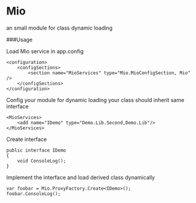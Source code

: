 Mio
========
an small module for class dynamic loading

###Usage

Load Mio service in app.config
```
<configuration>
	<configSections>
		<section name="MioServices" type="Mio.MioConfigSection, Mio" />
	</configSections>
</configuration>
```

Config your module for dynamic loading
your class should inherit same interface
```
<MioServices>
	<add name="IDemo" type="Demo.Lib.Second,Demo.Lib"/>
</MioServices>
```

Create interface
```
public interface IDemo
{
    void ConsoleLog();
}
```

Implement the interface
and load derived class dynamically
```
var foobar = Mio.ProxyFactory.Create<IDemo>();
foobar.ConsoleLog();
```
